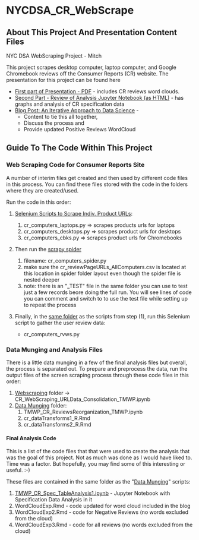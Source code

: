 # NYCDSA_CR_WebScrape

## About This Project And Presentation Content Files

NYC DSA WebScraping Project - Mitch

This project scrapes desktop computer, laptop computer, and Google Chromebook reviews off the Consumer Reports (CR) website.  The presentation for this project can be found here

- [First part of Presentation - PDF](https://github.com/TheMitchWorksPro/NYCDSA_CR_WebScrape/blob/master/Adventures%20in%20Data%20Munging.pdf) - includes CR reviews word clouds.
- [Second Part - Review of Analysis Jupyter Notebook (as HTML)](http://htmlpreview.github.io/?https://github.com/TheMitchWorksPro/NYCDSA_CR_WebScrape/blob/master/TMWP_CR_Spec_TableAnalysis1.html) - has graphs and analysis of CR specification data
- [Blog Post:  An Iterative Approach to Data Science](http://blog.nycdatascience.com/data-science-news-and-sharing/iterative-approach-data-science/) - 
  - Content to tie this all together, 
  - Discuss the process and 
  - Provide updated Positive Reviews WordCloud

## Guide To The Code Within This Project
### Web Scraping Code for Consumer Reports Site

A number of interim files get created and then used by different code files in this process.  You can find these files stored with the code in the folders where they are created/used.

Run the code in this order:

1. [Selenium Scripts to Scrape Indiv. Product URLs](https://github.com/TheMitchWorksPro/NYCDSA_CR_WebScrape/tree/master/WebScraping/):
   1. cr_computers_laptops.py  => scrapes products urls for laptops
   2. cr_computers_desktops.py => scrapes product urls for desktops
   3. cr_computers_cbks.py     => scrapes product urls for Chromebooks
  
2. Then run the [scrapy spider](https://github.com/TheMitchWorksPro/NYCDSA_CR_WebScrape/tree/master/WebScraping/cr_computers/cr_computers/spiders) 
   1. filename:  cr_computers_spider.py
   2. make sure the cr_reviewPageURLs_AllComputers.csv is located at this location in spider folder layout even though the spider file is nested deeper
   3. note: there is an "_TEST" file in the same folder you can use to test just a few records beore doing the full run.  You will see lines of code you can comment and switch to to use the test file while setting up to repeat the process
   
3. Finally, in the [same folder](https://github.com/TheMitchWorksPro/NYCDSA_CR_WebScrape/tree/master/WebScraping/) as the scripts from step (1), run this Selenium script to gather the user review data:
   - cr_computers_rvws.py

### Data Munging and Analysis Files

There is a little data munging in a few of the final analysis files but overall, the process is separated out.  To prepare
and preprocess the data, run the output files of the screen scraping process through these code files in this order:

1. [Webscraping](https://github.com/TheMitchWorksPro/NYCDSA_CR_WebScrape) folder -> CR_WebScraping_URLData_Consolidation_TMWP.ipynb
2. [Data Munging](https://github.com/TheMitchWorksPro/NYCDSA_CR_WebScrape/tree/master/Data_Munging) folder:
   1. TMWP_CR_ReviewsReorganization_TMWP.ipynb
   2. cr_dataTransforms1_R.Rmd
   3. cr_dataTransforms2_R.Rmd

#### Final Analysis Code

This is a list of the code files that that were used to create the analysis that was the goal of this project.  Not as much was done as I would have liked to.  Time was a factor.  But hopefully, you may find some of this interesting or useful.  :-)

These files are contained in the same folder as the "[Data Munging](https://github.com/TheMitchWorksPro/NYCDSA_CR_WebScrape/tree/master/Data_Munging)" scripts:

1. [TMWP_CR_Spec_TableAnalysis1.ipynb](https://github.com/TheMitchWorksPro/NYCDSA_CR_WebScrape/blob/master/Data_Munging/TMWP_CR_Spec_TableAnalysis1.ipynb) - Jupyter Notebook with Specification Data Analysis in it
2. WordCloudExp.Rmd - code updated for word cloud included in the blog
3. WordCloudExp2.Rmd - code for Negative Reviews (no words excluded from the cloud)
4. WordCloudExp3.Rmd - code for all reviews (no words excluded from the cloud)


